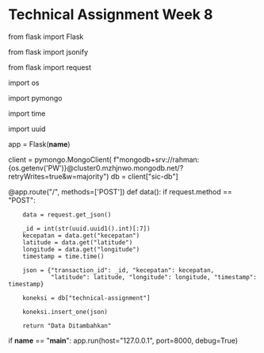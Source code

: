 # Technical Assignment Week 8

from flask import Flask

from flask import jsonify

from flask import request

import os

import pymongo

import time

import uuid

app = Flask(__name__)

client = pymongo.MongoClient(
    f"mongodb+srv://rahman:{os.getenv('PW')}@cluster0.mzhjnwo.mongodb.net/?retryWrites=true&w=majority")
db = client["sic-db"]


@app.route("/", methods=['POST'])
def data():
    if request.method == "POST":

        data = request.get_json()

        _id = int(str(uuid.uuid1().int)[:7])
        kecepatan = data.get("kecepatan")
        latitude = data.get("latitude")
        longitude = data.get("longitude")
        timestamp = time.time()

        json = {"transaction_id": _id, "kecepatan": kecepatan,
                "latitude": latitude, "longitude": longitude, "timestamp": timestamp}

        koneksi = db["technical-assignment"]

        koneksi.insert_one(json)

        return "Data Ditambahkan"


if __name__ == "__main__":
    app.run(host="127.0.0.1", port=8000, debug=True)


